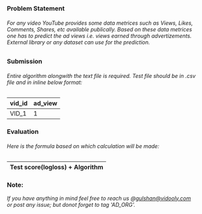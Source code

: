 ### Problem Statement
###### For any video YouTube provides some data metrices such as Views, Likes, Comments, Shares, etc available publically. Based on these data metrices one has to predict the ad views i.e. views earned through advertizements. External library or any dataset can use for the prediction.

### Submission
###### Entire algorithm alongwith the text file is required. Test file should be in *.csv* file and in inline below format:
| vid_id | ad_view |
|--------|---------|
| VID_1  |    1    |

### Evaluation
###### Here is the formula based on which calculation will be made: 
| Test score(logloss) + Algorithm |
| ------------------------------ |

### Note:
*If you have anything in mind feel free to reach us @gulshan@vidooly.com or post any issue; but donot forget to tag 'AD_ORG'.*
